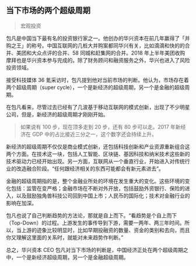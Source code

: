 ## 当下市场的两个超级周期

> 宏观投资

包凡是中国当下最有名的投资银行家之一。他创办的华兴资本在前几年赢得了「并购之王」的称号。中国互联网的几桩大并购案都同华兴有关，比如滴滴和快的的合并、美团和大众点评的合并、58 同城和赶集网的合并。2018 年上半年美团收购摩拜也是华兴资本参与完成的。除了财务顾问和融资服务之外，华兴也进入了风险投资领域。

接受科技媒体 36 氪采访时，包凡提到他对当前市场的判断。他认为，市场存在着两个超级周期（super cycle），一个是新经济的超级周期，另一个是金融的超级周期。

在包凡看来，尽管过去已经有了几波基于移动互联网的模式创新，出现了不少明星公司，但是，新经济的超级周期才刚刚开始。

> 如果说有 100 步，现在顶多走到 20 步，还有 80 步可以走。2017 年新经济在 GDP 中的占比接近三分之一，这个数字还会持续上升。

新经济的超级周期不仅仅是商业模式创新，还包括科技创新和产业资源重新组合这两个方面。在技术这一块，包括人工智能、区块链、基因科技和纳米技术这些新的技术驱动力已经开始出现。另一方面，互联网从一个垂直行业，开始进入对传统行业的改造融合阶段。“任何跟经济相关的东西可能都会有新元素进去”。

金融的超级周期指的是，整个金融业所处的环境在发生重大的变化。这些环境的变化包括：监管在变严格；金融市场在不断对外开放，包括鼓励外资银行、保险的进入，以及鼓励独角兽科技公司回到中国上市；人民币的国际化；技术对金融行业的影响在加深。

包凡也说了自己判断趋势的方法论，那就是自上而下。“看趋势是个自上而下（Top-Down）的过程。上游发生的事传导到下游，需要一两年、两三年时间。所以，当上游的迹象比较明显时，比如早期投融资的数量、资金的类别和去向，而且你又理解这里面的关系时，就能对未来趋势作判断。”

总之，华兴资本 CEO 包凡对当下市场的判断是，中国经济正处在两个超级周期之中，一个是新经济超级周期，另一个是金融超级周期。

